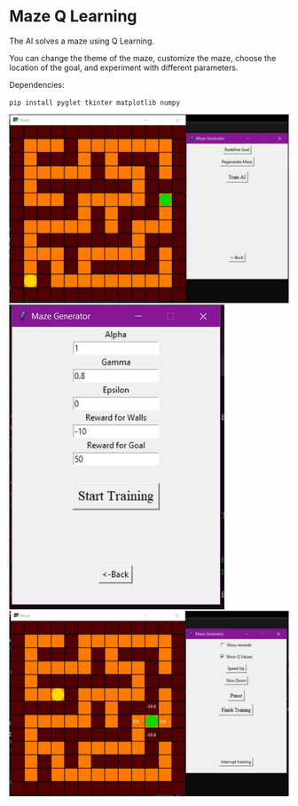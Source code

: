 # Maze Q Learning
The AI solves a maze using Q Learning.

You can change the theme of the maze, customize the maze, choose the location of the goal, and experiment with different parameters.

Dependencies:

`pip install pyglet tkinter matplotlib numpy`

![image](imgs/ql1.jpeg)
![image](imgs/ql2.jpeg)
![image](imgs/ql3.jpeg)


